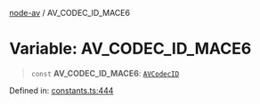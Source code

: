 [node-av](../globals.md) / AV\_CODEC\_ID\_MACE6

# Variable: AV\_CODEC\_ID\_MACE6

> `const` **AV\_CODEC\_ID\_MACE6**: [`AVCodecID`](../type-aliases/AVCodecID.md)

Defined in: [constants.ts:444](https://github.com/seydx/av/blob/f8631fc881b394300b1479f511d55cf1c370a87f/src/constants/constants.ts#L444)

